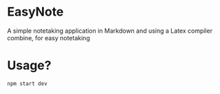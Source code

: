 # EasyNote
A simple notetaking application in Markdown and using a Latex compiler combine, for easy notetaking


# Usage?
```
npm start dev
```